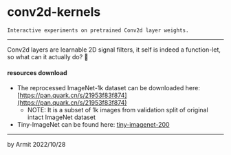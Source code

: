 # conv2d-kernels

    Interactive experiments on pretrained Conv2d layer weights.

----

Conv2d layers are learnable 2D signal filters, it self is indeed a function-let, so what can it actually do? 🤔


#### resources download

- The reprocessed ImageNet-1k dataset can be downloaded here: [https://pan.quark.cn/s/21953f83f874](https://pan.quark.cn/s/21953f83f874)
  - NOTE: It is a subset of 1k images from validation split of original intact ImageNet dataset
- Tiny-ImageNet can be found here: [tiny-imagenet-200](https://tiny-imagenet.herokuapp.com)

----

by Armit
2022/10/28 
